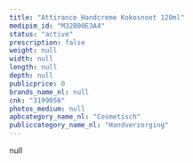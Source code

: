 ```yaml
---
title: "Attirance Handcreme Kokosnoot 120ml"
medipim_id: "M32B00E3A4"
status: "active"
prescription: false
weight: null
width: null
length: null
depth: null
publicprice: 0
brands_name_nl: null
cnk: "3199056"
photos_medium: null
apbcategory_name_nl: "Cosmetisch"
publiccategory_name_nl: "Handverzorging"
---
```

null
